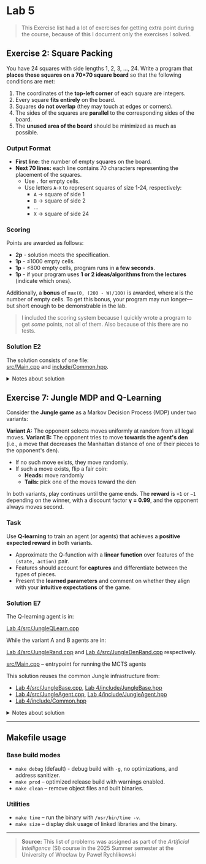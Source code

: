 # Lab 5

> This Exercise list had a lot of exercises for getting extra point during the course, because of this I document only the exercises I solved.

## Exercise 2: Square Packing

You have 24 squares with side lengths 1, 2, 3, ..., 24. Write a program that **places these squares on a 70×70 square board** so that the following conditions are met:

1. The coordinates of the **top-left corner** of each square are integers.
2. Every square **fits entirely** on the board.
3. Squares **do not overlap** (they may touch at edges or corners).
4. The sides of the squares are **parallel** to the corresponding sides of the board.
5. The **unused area of the board** should be minimized as much as possible.

### Output Format

- **First line:** the number of empty squares on the board.
- **Next 70 lines:** each line contains 70 characters representing the placement of the squares.
  - Use `.` for empty cells.
  - Use letters `A`-`X` to represent squares of size 1-24, respectively:
    - `A` -> square of side 1
    - `B` -> square of side 2
    - ...
    - `X` -> square of side 24

### Scoring

Points are awarded as follows:

- **2p** - solution meets the specification.
- **1p** - ≤1000 empty cells.
- **1p** - ≤800 empty cells, program runs in **a few seconds**.
- **1p** - if your program uses **1 or 2 ideas/algorithms from the lectures** (indicate which ones).

Additionally, a **bonus** of `max(0, (200 - W)/100)` is awarded, where `W` is the number of empty cells. To get this bonus, your program may run longer—but short enough to be demonstrable in the lab.

> I included the scoring system because I quickly wrote a program to get *some* points, not all of them. Also because of this there are no tests.

### Solution E2

The solution consists of one file:  
[src/Main.cpp](src/Main.cpp) and [include/Common.hpp](include/Common.hpp).

<details>
  <summary>Notes about solution</summary>
    The solution uses a slightly improved greedy/dfs algorithm.
</details>

## Exercise 7: Jungle MDP and Q-Learning

Consider the **Jungle game** as a Markov Decision Process (MDP) under two variants:

**Variant A:** The opponent selects moves uniformly at random from all legal moves.
**Variant B:** The opponent tries to move **towards the agent's den** (i.e., a move that decreases the Manhattan distance of one of their pieces to the opponent's den).

- If no such move exists, they move randomly.
- If such a move exists, flip a fair coin:
  - **Heads:** move randomly
  - **Tails:** pick one of the moves toward the den

In both variants, play continues until the game ends. The **reward** is `+1` or `−1` depending on the winner, with a discount factor **γ = 0.99**, and the opponent always moves second.

### Task

Use **Q-learning** to train an agent (or agents) that achieves a **positive expected reward** in both variants.  

- Approximate the Q-function with a **linear function** over features of the `(state, action)` pair.  
- Features should account for **captures** and differentiate between the types of pieces.  
- Present the **learned parameters** and comment on whether they align with your **intuitive expectations** of the game.

### Solution E7

The Q-learning agent is in:

[Lab 4/src/JungleQLearn.cpp](../Lab%204/src/JungleQLearn.cpp)

While the variant A and B agents are in:

[Lab 4/src/JungleRand.cpp](../Lab%204/src/JungleRand.cpp) and [Lab 4/src/JungleDenRand.cpp](../Lab%204/src/JungleDenRand.cpp) respectively.

[src/Main.cpp](src/Main.cpp) – entrypoint for running the MCTS agents

This solution reuses the common Jungle infrastructure from:

- [Lab 4/src/JungleBase.cpp](../Lab%204/src/JungleBase.cpp), [Lab 4/include/JungleBase.hpp](../Lab%204/include/JungleBase.hpp)
- [Lab 4/src/JungleAgent.cpp](../Lab%204/src/JungleAgent.cpp), [Lab 4/include/JungleAgent.hpp](../Lab%204/include/JungleAgent.hpp)
- [Lab 4/include/Common.hpp](../Lab%204/include/Common.hpp)

<details>
  <summary>Notes about solution</summary>
    The solution is in the Lab 4 folder because otherwise it would require duplicating Base files and the ease of polymorphing the agent for using different algorithms was simply too convenient to ignore.
</details>

---

## Makefile usage

### Base build modes

- `make debug` (default) - debug build with `-g`, no optimizations, and address sanitizer.
- `make prod` – optimized release build with warnings enabled.
- `make clean` – remove object files and built binaries.

### Utilities

- `make time` – run the binary with `/usr/bin/time -v`.
- `make size` – display disk usage of linked libraries and the binary.

---

> **Source:**
> This list of problems was assigned as part of the *Artificial Intelligence* (SI) course in the 2025 Summer semester at the University of Wrocław by Paweł Rychlikowski
